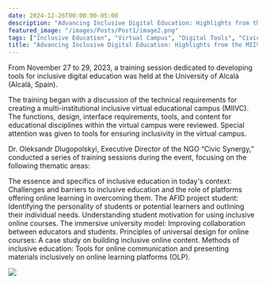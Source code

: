 ```yaml
---
date: 2024-12-26T00:00:00-05:00
description: "Advancing Inclusive Digital Education: Highlights from the MIIVC Training at the University of Alcalá"
featured_image: "/images/Posts/Post1/image2.png"
tags: ["Inclusive Education", "Virtual Campus", "Digital Tools", "Civic Synergy", "University of Alcalá", "AFID Project", "Online Learning", "Universal Design", "Teacher Training"]
title: "Advancing Inclusive Digital Education: Highlights from the MIIVC Training at the University of Alcalá"
---
```


From November 27 to 29, 2023, a training session dedicated to developing tools for inclusive digital education was held at the University of Alcalá (Alcalá, Spain).

The training began with a discussion of the technical requirements for creating a multi-institutional inclusive virtual educational campus (MIIVC). The functions, design, interface requirements, tools, and content for educational disciplines within the virtual campus were reviewed. Special attention was given to tools for ensuring inclusivity in the virtual campus.

Dr. Oleksandr Dlugopolskyi, Executive Director of the NGO “Civic Synergy,” conducted a series of training sessions during the event, focusing on the following thematic areas:

The essence and specifics of inclusive education in today's context: Challenges and barriers to inclusive education and the role of platforms offering online learning in overcoming them.
The AFID project student: Identifying the personality of students or potential learners and outlining their individual needs. Understanding student motivation for using inclusive online courses.
The immersive university model: Improving collaboration between educators and students.
Principles of universal design for online courses: A case study on building inclusive online content.
Methods of inclusive education: Tools for online communication and presenting materials inclusively on online learning platforms (OLP).<br/>


<img src="/images/Posts/Post1/image1.png"/>